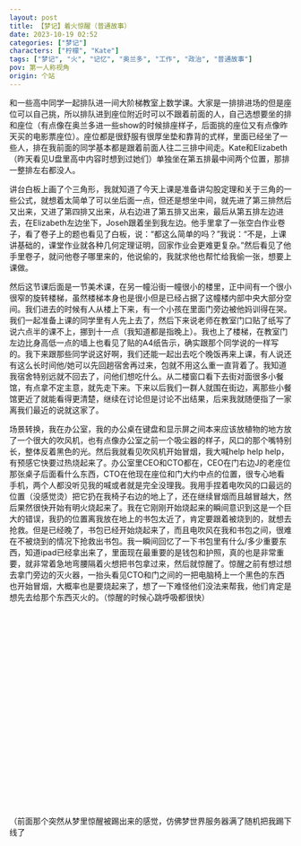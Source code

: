 ```yaml
---
layout: post
title: 【梦记】着火惊醒（普通故事）
date: 2023-10-19 02:52
categories: ["梦记"]
characters: ["柠檬", "Kate"]
tags: ["梦记", "火", "记忆", "奥兰多", "工作", "政治", "普通故事"]
pov: 第一人称视角
origin: 个站
---
```


和一些高中同学一起排队进一间大阶梯教室上数学课。大家是一排排进场的但是座位可以自己挑，所以排队进到座位附近时可以不跟着前面的人，自己选想要坐的排和座位（有点像在奥兰多进一些show的时候排座样子，后面挑的座位又有点像昨天买的电影票座位）。座位都是很舒服有很厚坐垫和靠背的式样，里面已经坐了一些人，排在我前面的同学基本都是跟着前面人往二三排中间走。Kate和Elizabeth（昨天看见U盘里高中内容时想到过她们）单独坐在第五排最中间两个位置，那排一整排左右都没人。

讲台白板上画了个三角形，我就知道了今天上课是准备讲勾股定理和关于三角的一些公式，就想着太简单了可以坐后面一点，但还是想坐中间，就先进了第三排然后又出来，又进了第四排又出来，从右边进了第五排又出来，最后从第五排左边进去，在Elizabeth左边坐下，Joseh跟着坐到我左边。他手里拿了一张空白作业卷子，看了卷子上的题也看见了白板，说：“都这么简单的吗？”我说：“不是，上课讲基础的，课堂作业就各种几何定理证明，回家作业会更难更复杂。”然后看见了他手里卷子，就问他卷子哪里来的，他说偷的，我就求他也帮忙给我偷一张，想要上课做。

然后这节课后面是一节美术课，在另一幢沿街一幢很小的楼里，正中间有一个很小很窄的旋转楼梯，虽然楼梯本身也是很小但是已经占据了这幢楼内部中央大部分空间。我们进去的时候有人从楼上下来，有一个小孩在里面门旁边被他妈训得在哭。我们一起准备上课的同学里有人先上去了，然后下来说老师在教室门口贴了纸写了说六点半的课不上，挪到十一点（我知道都是指晚上）。我也上了楼梯，在教室门左边比身高低一点的墙上也看见了贴的A4纸告示，确实跟那个同学说的一样写的。我下来跟那些同学说这好啊，我们还能一起出去吃个晚饭再来上课，有人说还有这么长时间他/她可以先回趟宿舍再过来，包就不用这么重一直背着了。我知道我宿舍特别远就不回去了，问他们想吃什么。从二楼窗口看下去街对面很多小餐馆，有点拿不定主意，就先走下来。下来以后我们一群人就围在街边，离那些小餐馆更近了就能看得更清楚，继续在讨论但是讨论不出结果，后来我就随便指了一家离我们最近的说就这家了。

场景转换，我在办公室，我的办公桌在键盘和显示屏之间本来应该放植物的地方放了一个很大的吹风机，也有点像办公室之前一个吸尘器的样子，风口的那个嘴特别长，整体反着黑色的光。然后我就看见吹风机开始冒烟，我大喊help help help，有预感它快要过热烧起来了。办公室里CEO和CTO都在，CEO在门右边J的老座位那张桌子后面看什么东西，CTO在他现在座位和门大约中点的位置，很专心地看手机，两个人都没听见我的喊或者就是完全没理我。我用手捏着电吹风的口最远的位置（没感觉烫）把它扔在我椅子右边的地上了，还在继续冒烟而且越冒越大，然后果然很快开始有明火烧起来了。我在它刚刚开始烧起来的瞬间意识到这是一个巨大的错误，我扔的位置离我放在地上的书包太近了，肯定要跟着被烧到的，就想去抢救。但是已经晚了，书包已经开始烧起来了，而且电吹风在我和书包之间，很难在不被烧到的情况下抢救出书包。我一瞬间回忆了一下书包里有什么/多少重要东西，知道ipad已经拿出来了，里面现在最重要的是钱包和护照，真的也是非常重要，就非常着急地弯腰隔着火想把书包拿过来，然后就惊醒了。惊醒之前有想过想去拿门旁边的灭火器，一抬头看见CTO和门之间的一把电脑椅上一个黑色的东西也开始冒烟，大概率也是要烧起来了，想了一下难怪他们没法来帮我，他们肯定是想先去给那个东西灭火的。（惊醒的时候心跳呼吸都很快）

<p style="color: #0000; text-indent: 2em">（重新边记梦边重新睡过去之后场景转化，）跟柠檬一起在一个空荡荡的超市，中间全是空地，没有人也没有货架货物，最右边靠墙有唯一一个空货架，最底层放了一个人像的糕点（是某个国家的领导人，可能是朝鲜之类的），左边空地中间有一个毛泽东的人像糕点，都大概一掌宽两掌长，非常三维立体。我蹲在货架那个旁边，面前距离出口的门大概有两三米，柠檬在我左前方一米多远的地方站着，我手里拿了把小刀，问她怎么样才算死了，边问边把那个人像拦腰切成两半，从切的手感和切面气泡来看很像发糕，非常蓬松有弹性。柠檬还没回答我就又把每一截都继续对半切，她说我不用每一截都单独对半切，可以拼在一起切的，省点时间，但是应该对半就已经够了。我觉得有道理，就知道了她总是拼起来一起切的难怪总是那么快（因为深渊她总是打很快，还有昨天打原神天赋本时候突然意识到的可以两个怪一起打，时间可以快一倍多）。把手头这个切得每一块都很小了之后我去房间中间那个人像旁边，直接一刀把头切下来了。我对柠檬说这要是在以前被人看见这么干了这可是死罪，她说“什么？切糕？”我示意那个切下来的头表示这不是很明显吗。又说如果继续把头切得面目全非或者单把脸切下来吃掉，别人看不出这是谁了就会没事的（因为最近群里讨论过犯罪如果毁尸让尸体完全找不到辨认不出就不会被定罪）。</p>

<br>

（前面那个突然从梦里惊醒被踢出来的感觉，仿佛梦世界服务器满了随机把我踢下线了
